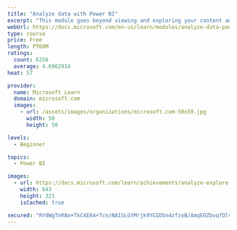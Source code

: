 ```yaml
---
title: "Analyze data with Power BI"
excerpt: "This module goes beyond viewing and exploring your content and explains how to interact with it by working with reports and dashboards to uncover and share new business insights."
webUrl: https://docs.microsoft.com/en-us/learn/modules/analyze-data-power-bi/
type: course
price: Free
length: PT60M
ratings:
  count: 6256
  average: 4.6962914
heat: 57

provider:
  name: Microsoft Learn
  domain: microsoft.com
  images:
    - url: /assets/images/organizations/microsoft.com-50x50.jpg
      width: 50
      height: 50

levels:
  - Beginner

topics:
  - Power BI

images:
  - url: https://docs.microsoft.com/learn/achievements/analyze-explore-data-power-bi-social.png
    width: 643
    height: 321
    isCached: true

secured: "RYdWgTnR8o+TkC4E64+Tcn/NA1SLGYMrjk9YGID5n4zfzoB/AmqEOZbvqfOlvRtFAAcyFnLhBSAe/R6RjyWiOEo7x1uxyCjimRsW5o1mkYjaxtf/n58h8kcCnvqa74LnBr2/fHi1CweFKY7I6k/AhH6EpNvcs+FEAI0cBR6peLiDageOLAPABQG/EYNOaEGiBnYa/RpumBDmCKfsqEcVPPCAzkz+aiGV+PEC2aq7CepKBntgHeH0gR437jmuUfliU+IFmTTmlaNn/YsnN1RpHFvKcyJ3Ljl7DYADcqhk3KhtX8I/1pTlFqyQvHrRuMpUaNzMBSrVQaDwnvJL20jwDaRCQ/XyP4Pmng3gXoTcmOQmra3h2Me3UtK8NHHcLyFb3aK2EHe+GUtDOdufDyRnNvYGaOOX7pW5b8Xn0e1UGMg=;Qvd1X/Jm4aMttBltptLyRg=="
---
```


